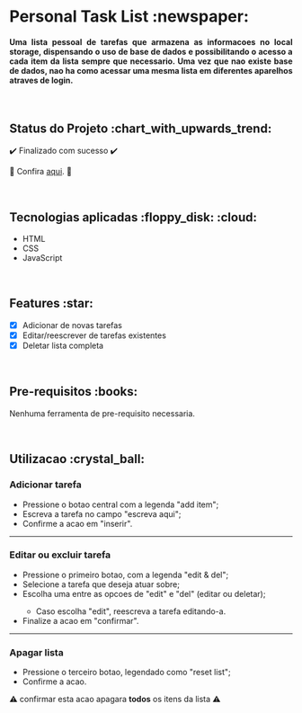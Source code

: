 <h1>Personal Task List :newspaper: </h1>

<h4 align='justify'>Uma lista pessoal de tarefas que armazena as informacoes no local storage, dispensando o uso de base de dados e possibilitando o acesso a cada item da lista sempre que necessario. Uma vez que nao existe base de dados, nao ha como acessar uma mesma lista em diferentes aparelhos atraves de login.</h4>

<br>

<h2>Status do Projeto :chart_with_upwards_trend: </h2>

:heavy_check_mark: Finalizado com sucesso :heavy_check_mark:

:link: Confira [aqui](https://personaltasklist.vercel.app/). :link:

<br>

<h2>Tecnologias aplicadas :floppy_disk: :cloud: </h2>

<ul>
<li>HTML</li>
<li>CSS</li>
<li>JavaScript</li>
</ul>

<br>

<h2>Features :star: </h2>

- [x] Adicionar de novas tarefas
- [x] Editar/reescrever de tarefas existentes
- [x] Deletar lista completa

<br>

<h2>Pre-requisitos :books: </h2>

Nenhuma ferramenta de pre-requisito necessaria.

<br>

<h2>Utilizacao :crystal_ball: </h2>

<h3>Adicionar tarefa</h3>

<ul>
<li>Pressione o botao central com a legenda "add item";</li>
<li>Escreva a tarefa no campo "escreva aqui";</li>
<li>Confirme a acao em "inserir".</li>
</ul>


---

<h3>Editar ou excluir tarefa</h3>

<ul>
<li>Pressione o primeiro botao, com a legenda "edit & del";</li>
<li>Selecione a tarefa que deseja atuar sobre;</li>
<li>Escolha uma entre as opcoes de "edit" e "del" (editar ou deletar);</li>
<ul>
<li>Caso escolha "edit", reescreva a tarefa editando-a.</li>
</ul>
<li>Finalize a acao em "confirmar".</li>
</ul>


---

<h3>Apagar lista</h3>

<ul>
<li>Pressione o terceiro botao, legendado como "reset list";</li>
<li>Confirme a acao.</li>
</ul>

:warning: confirmar esta acao apagara **todos** os itens da lista :warning: